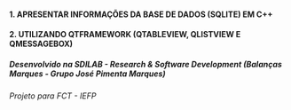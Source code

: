#### 1. APRESENTAR INFORMAÇÕES DA BASE DE DADOS (SQLITE) EM C++ 
#### 2. UTILIZANDO QTFRAMEWORK (QTABLEVIEW, QLISTVIEW E QMESSAGEBOX)

##### Desenvolvido na SDILAB - Research & Software Development (Balanças Marques - Grupo José Pimenta Marques)
###### Projeto para FCT - IEFP
